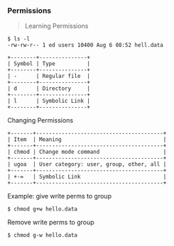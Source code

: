 ### Permissions
> Learning Permissions

```
$ ls -l
-rw-rw-r-- 1 ed users 10400 Aug 6 08:52 hell.data
```
```
+--------+---------------+
| Symbol | Type          |   
+--------+---------------+
| -      | Regular file  |
+--------+---------------+
| d      | Directory     |
+--------+---------------+
| l      | Symbolic Link |
+--------+---------------+
```
Changing Permissions
```
+-------+----------------------------------------+
| Item  | Meaning                                |
+-------+----------------------------------------+
| chmod | Change mode command                    |
+-------+----------------------------------------+
| ugoa  | User category: user, group, other, all |
+-------+----------------------------------------+
| +-=   | Symbolic Link                          |
+-------+----------------------------------------+
```
Example: give write perms to group
```
$ chmod g+w hello.data
```
Remove write perms to group
```
$ chmod g-w hello.data
```